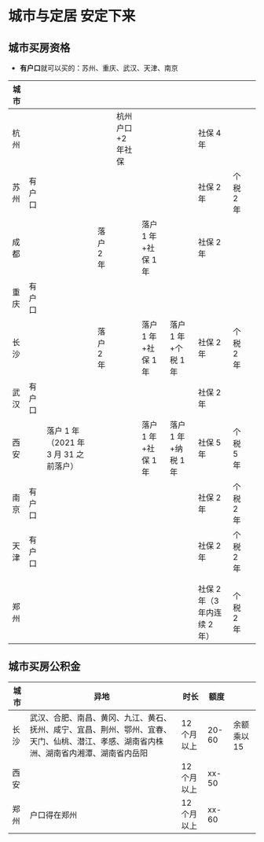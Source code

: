 # 城市与定居 安定下来

## 城市买房资格

- **有户口**就可以买的：苏州、重庆、武汉、天津、南京

| 城市 |        |                                        |           |                   |                     |                     |                              |           |     |
| ---- | ------ | -------------------------------------- | --------- | ----------------- | ------------------- | ------------------- | ---------------------------- | --------- | --- |
| 杭州 |        |                                        |           | 杭州户口+2 年社保 |                     |                     | 社保 4 年                    |           |     |
| 苏州 | 有户口 |                                        |           |                   |                     |                     | 社保 2 年                    | 个税 2 年 |     |
| 成都 |        |                                        | 落户 2 年 |                   | 落户 1 年+社保 1 年 |                     | 社保 2 年                    |           |     |
| 重庆 | 有户口 |                                        |           |                   |                     |                     |                              |           |     |
| 长沙 |        |                                        | 落户 2 年 |                   | 落户 1 年+社保 1 年 | 落户 1 年+个税 1 年 | 社保 2 年                    | 个税 2 年 |     |
| 武汉 | 有户口 |                                        |           |                   |                     |                     | 社保 2 年                    |           |     |
| 西安 |        | 落户 1 年 （2021 年 3 月 31 之前落户） |           |                   | 落户 1 年+社保 1 年 | 落户 1 年+纳税 1 年 | 社保 5 年                    | 个税 5 年 |     |
| 南京 | 有户口 |                                        |           |                   |                     |                     | 社保 2 年                    | 个税 2 年 |     |
| 天津 | 有户口 |                                        |           |                   |                     |                     | 社保 2 年                    | 个税 2 年 |     |
|      |        |                                        |           |                   |                     |                     |                              |           |     |
|      |        |                                        |           |                   |                     |                     |                              |           |     |
| 郑州 |        |                                        |           |                   |                     |                     | 社保 2 年（3 年内连续 2 年） | 个税 2 年 |     |

## 城市买房公积金

| 城市 | 异地                                                                                                                                     | 时长        | 额度  |             |
| ---- | ---------------------------------------------------------------------------------------------------------------------------------------- | ----------- | ----- | ----------- |
| 长沙 | 武汉、合肥、南昌、黄冈、九江、黄石、抚州、咸宁、宜昌、荆州、鄂州、宜春、天门、仙桃、潜江、孝感、湖南省内株洲、湖南省内湘潭、湖南省内岳阳 | 12 个月以上 | 20-60 | 余额乘以 15 |
| 西安 |                                                                                                                                          | 12 个月以上 | xx-50 |             |
| 郑州 | 户口得在郑州                                                                                                                             | 12 个月以上 | xx-60 |             |
